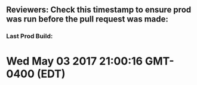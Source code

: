 ## Reviewers: Check this timestamp to ensure prod was run before the pull request was made:
### Last Prod Build:
# Wed May 03 2017 21:00:16 GMT-0400 (EDT)